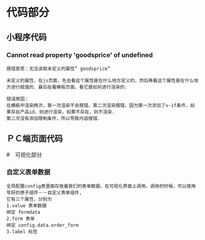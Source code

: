 # 代码部分

## 小程序代码

### Cannot read property 'goodsprice' of undefined

```
报错意思：无法读取未定义的属性“ goodsprice”

未定义的属性，在js页面，先去看这个属性是在什么地方定义的，然后再看这个属性是在什么地方进行赋值的．最后在看模板页面，看它是如何进行渲染的．

错误原因：
在模板中渲染两次，第一次渲染不会报错，第二次渲染报错，因为第一次添加了v-if条件，如果存在产品id，则进行渲染，如果不存在，则不渲染．
第二次没有添加限制条件，所以导致内容报错．
```



## ＰＣ端页面代码

#　可视化部分

### 自定义表单数据

```
全局配置config表里面存放着我们的表单数据，在可视化界面上调用，调用的时候，可以使用写好的原子组件－－自定义表单组件,
它有三个属性，分别为
1.value 表单数据
绑定 formdata 
2.form 表单
绑定 config.data.order_form
3.label 标签

```

